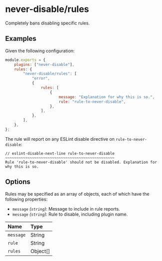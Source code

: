 # never-disable/rules

<!-- end auto-generated rule header -->

Completely bans disabling specific rules.

## Examples

Given the following configuration:

```js
module.exports = {
	plugins: ["never-disable"],
	rules: {
		"never-disable/rules": [
			"error",
			{
				rules: [
					{
						message: "Explanation for why this is so.",
						rule: "rule-to-never-disable",
					},
				],
			},
		],
	},
};
```

The rule will report on any ESLint disable directive on `rule-to-never-disable`:

```plaintext
// eslint-disable-next-line rule-to-never-disable
~~~~~~~~~~~~~~~~~~~~~~~~~~~~~~~~~~~~~~~~~~~~~~~~~
Rule 'rule-to-never-disable' should not be disabled. Explanation for why this is so.
```

## Options

Rules may be specified as an array of objects, each of which have the following properties:

- `message` _(`string`)_: Message to include in rule reports.
- `message` _(`string`)_: Rule to disable, including plugin name.

<!-- begin auto-generated rule options list -->

| Name      | Type     |
| :-------- | :------- |
| `message` | String   |
| `rule`    | String   |
| `rules`   | Object[] |

<!-- end auto-generated rule options list -->
